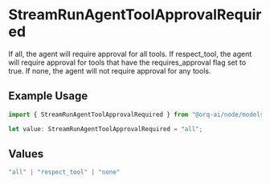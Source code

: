 # StreamRunAgentToolApprovalRequired

If all, the agent will require approval for all tools. If respect_tool, the agent will require approval for tools that have the requires_approval flag set to true. If none, the agent will not require approval for any tools.

## Example Usage

```typescript
import { StreamRunAgentToolApprovalRequired } from "@orq-ai/node/models/operations";

let value: StreamRunAgentToolApprovalRequired = "all";
```

## Values

```typescript
"all" | "respect_tool" | "none"
```
